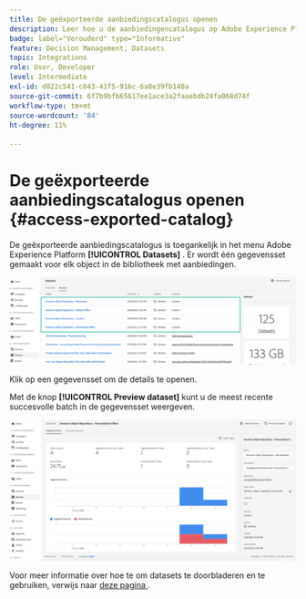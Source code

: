 ```yaml
---
title: De geëxporteerde aanbiedingscatalogus openen
description: Leer hoe u de aanbiedingencatalogus op Adobe Experience Platform kunt openen nadat deze is geëxporteerd
badge: label="Verouderd" type="Informative"
feature: Decision Management, Datasets
topic: Integrations
role: User, Developer
level: Intermediate
exl-id: d822c541-c043-41f5-916c-6a8e39fb148a
source-git-commit: 6f7b9bfb65617ee1ace3a2faaebdb24fa068d74f
workflow-type: tm+mt
source-wordcount: '84'
ht-degree: 11%

---
```


# De geëxporteerde aanbiedingscatalogus openen {#access-exported-catalog}

De geëxporteerde aanbiedingscatalogus is toegankelijk in het menu Adobe Experience Platform **[!UICONTROL Datasets]** . Er wordt één gegevensset gemaakt voor elk object in de bibliotheek met aanbiedingen.

![](../assets/datasets-list.png)

Klik op een gegevensset om de details te openen.

Met de knop **[!UICONTROL Preview dataset]** kunt u de meest recente succesvolle batch in de gegevensset weergeven.

![](../assets/dataset-activity.png)

Voor meer informatie over hoe te om datasets te doorbladeren en te gebruiken, verwijs naar [ deze pagina ](../../data/get-started-datasets.md).
